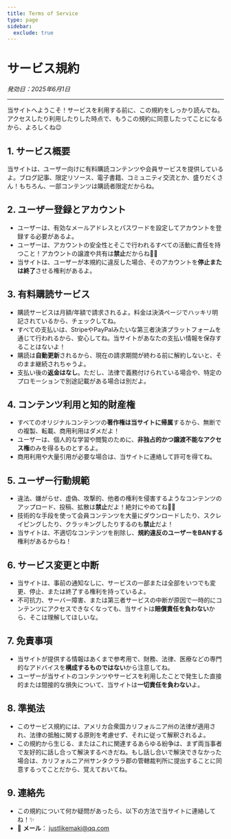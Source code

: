 ```yaml
---
title: Terms of Service
type: page
sidebar:
  exclude: true
---
```

# サービス規約

*発効日：2025年6月1日*

---

当サイトへようこそ！サービスを利用する前に、この規約をしっかり読んでね。アクセスしたり利用したりした時点で、もうこの規約に同意したってことになるから、よろしくね😉

## 1. サービス概要
当サイトは、ユーザー向けに有料購読コンテンツや会員サービスを提供しているよ。ブログ記事、限定リソース、電子書籍、コミュニティ交流とか、盛りだくさん！もちろん、一部コンテンツは購読者限定だからね。

## 2. ユーザー登録とアカウント
- ユーザーは、有効なメールアドレスとパスワードを設定してアカウントを登録する必要があるよ。
- ユーザーは、アカウントの安全性とそこで行われるすべての活動に責任を持つこと！アカウントの譲渡や共有は**禁止**だからね🙅‍♀️
- 当サイトは、ユーザーが本規約に違反した場合、そのアカウントを**停止または終了**させる権利があるよ。

## 3. 有料購読サービス
- 購読サービスは月額/年額で請求されるよ。料金は決済ページでハッキリ明記されているから、チェックしてね。
- すべての支払いは、StripeやPayPalみたいな第三者決済プラットフォームを通じて行われるから、安心してね。当サイトがあなたの支払い情報を保存することはないよ！
- 購読は**自動更新**されるから、現在の請求期間が終わる前に解約しないと、そのまま継続されちゃうよ。
- 支払い後の**返金はなし**。ただし、法律で義務付けられている場合や、特定のプロモーションで別途記載がある場合は別だよ。

## 4. コンテンツ利用と知的財産権
- すべてのオリジナルコンテンツの**著作権は当サイトに帰属**するから、無断での複製、転載、商用利用はダメだよ！
- ユーザーは、個人的な学習や閲覧のために、**非独占的かつ譲渡不能なアクセス権**のみを得るものとするよ。
- 商用利用や大量引用が必要な場合は、当サイトに連絡して許可を得てね。

## 5. ユーザー行動規範
- 違法、嫌がらせ、虚偽、攻撃的、他者の権利を侵害するようなコンテンツのアップロード、投稿、拡散は**禁止**だよ！絶対にやめてね🙅‍♂️
- 技術的な手段を使って会員コンテンツを大量にダウンロードしたり、スクレイピングしたり、クラッキングしたりするのも**禁止**だよ！
- 当サイトは、不適切なコンテンツを削除し、**規約違反のユーザーをBANする**権利があるからね！

## 6. サービス変更と中断
- 当サイトは、事前の通知なしに、サービスの一部または全部をいつでも変更、停止、または終了する権利を持っているよ。
- 不可抗力、サーバー障害、または第三者サービスの中断が原因で一時的にコンテンツにアクセスできなくなっても、当サイトは**賠償責任を負わない**から、そこは理解してほしいな。

## 7. 免責事項
- 当サイトが提供する情報はあくまで参考用で、財務、法律、医療などの専門的なアドバイスを**構成するものではない**から注意してね。
- ユーザーが当サイトのコンテンツやサービスを利用したことで発生した直接的または間接的な損失について、当サイトは**一切責任を負わない**よ。

## 8. 準拠法
- このサービス規約には、アメリカ合衆国カリフォルニア州の法律が適用され、法律の抵触に関する原則を考慮せず、それに従って解釈されるよ。
- この規約から生じる、またはこれに関連するあらゆる紛争は、まず両当事者で友好的に話し合って解決するべきだね。もし話し合いで解決できなかった場合は、カリフォルニア州サンタクララ郡の管轄裁判所に提出することに同意するってことだから、覚えておいてね。

## 9. 連絡先
- この規約について何か疑問があったら、以下の方法で当サイトに連絡してね！✨
- 📧 **メール**： [justlikemaki@qq.com](mailto:justlikemaki@qq.com)